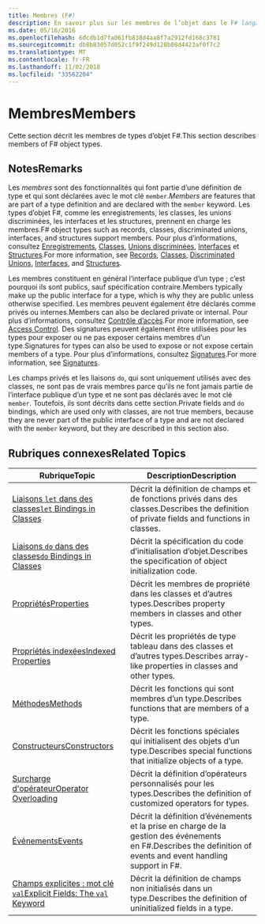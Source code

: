 ```yaml
---
title: Membres (F#)
description: En savoir plus sur les membres de l’objet dans le F# langage de programmation.
ms.date: 05/16/2016
ms.openlocfilehash: 6dcdb1d7fa061fb838d4aa8f7a2912fd168c3781
ms.sourcegitcommit: db8b83057d052c1f9f249d128b08d4423af0f7c2
ms.translationtype: MT
ms.contentlocale: fr-FR
ms.lasthandoff: 11/02/2018
ms.locfileid: "33562204"
---
```

# <a name="members"></a><span data-ttu-id="15eeb-103">Membres</span><span class="sxs-lookup"><span data-stu-id="15eeb-103">Members</span></span>

<span data-ttu-id="15eeb-104">Cette section décrit les membres de types d’objet F#.</span><span class="sxs-lookup"><span data-stu-id="15eeb-104">This section describes members of F# object types.</span></span>


## <a name="remarks"></a><span data-ttu-id="15eeb-105">Notes</span><span class="sxs-lookup"><span data-stu-id="15eeb-105">Remarks</span></span>
<span data-ttu-id="15eeb-106">Les *membres* sont des fonctionnalités qui font partie d’une définition de type et qui sont déclarées avec le mot clé `member`.</span><span class="sxs-lookup"><span data-stu-id="15eeb-106">*Members* are features that are part of a type definition and are declared with the `member` keyword.</span></span> <span data-ttu-id="15eeb-107">Les types d’objet F#, comme les enregistrements, les classes, les unions discriminées, les interfaces et les structures, prennent en charge les membres.</span><span class="sxs-lookup"><span data-stu-id="15eeb-107">F# object types such as records, classes, discriminated unions, interfaces, and structures support members.</span></span> <span data-ttu-id="15eeb-108">Pour plus d’informations, consultez [Enregistrements](../records.md), [Classes](../classes.md), [Unions discriminées](../discriminated-Unions.md), [Interfaces](../interfaces.md) et [Structures](../structures.md).</span><span class="sxs-lookup"><span data-stu-id="15eeb-108">For more information, see [Records](../records.md), [Classes](../classes.md), [Discriminated Unions](../discriminated-Unions.md), [Interfaces](../interfaces.md), and [Structures](../structures.md).</span></span>

<span data-ttu-id="15eeb-109">Les membres constituent en général l’interface publique d’un type ; c’est pourquoi ils sont publics, sauf spécification contraire.</span><span class="sxs-lookup"><span data-stu-id="15eeb-109">Members typically make up the public interface for a type, which is why they are public unless otherwise specified.</span></span> <span data-ttu-id="15eeb-110">Les membres peuvent également être déclarés comme privés ou internes.</span><span class="sxs-lookup"><span data-stu-id="15eeb-110">Members can also be declared private or internal.</span></span> <span data-ttu-id="15eeb-111">Pour plus d’informations, consultez [Contrôle d’accès](../access-Control.md).</span><span class="sxs-lookup"><span data-stu-id="15eeb-111">For more information, see [Access Control](../access-Control.md).</span></span> <span data-ttu-id="15eeb-112">Des signatures peuvent également être utilisées pour les types pour exposer ou ne pas exposer certains membres d’un type.</span><span class="sxs-lookup"><span data-stu-id="15eeb-112">Signatures for types can also be used to expose or not expose certain members of a type.</span></span> <span data-ttu-id="15eeb-113">Pour plus d’informations, consultez [Signatures](../signatures.md).</span><span class="sxs-lookup"><span data-stu-id="15eeb-113">For more information, see [Signatures](../signatures.md).</span></span>

<span data-ttu-id="15eeb-114">Les champs privés et les liaisons `do`, qui sont uniquement utilisés avec des classes, ne sont pas de vrais membres parce qu’ils ne font jamais partie de l’interface publique d’un type et ne sont pas déclarés avec le mot clé `member`. Toutefois, ils sont décrits dans cette section.</span><span class="sxs-lookup"><span data-stu-id="15eeb-114">Private fields and `do` bindings, which are used only with classes, are not true members, because they are never part of the public interface of a type and are not declared with the `member` keyword, but they are described in this section also.</span></span>


## <a name="related-topics"></a><span data-ttu-id="15eeb-115">Rubriques connexes</span><span class="sxs-lookup"><span data-stu-id="15eeb-115">Related Topics</span></span>


|<span data-ttu-id="15eeb-116">Rubrique</span><span class="sxs-lookup"><span data-stu-id="15eeb-116">Topic</span></span>|<span data-ttu-id="15eeb-117">Description</span><span class="sxs-lookup"><span data-stu-id="15eeb-117">Description</span></span>|
|-----|-----------|
|[<span data-ttu-id="15eeb-118">Liaisons `let` dans des classes</span><span class="sxs-lookup"><span data-stu-id="15eeb-118">`let` Bindings in Classes</span></span>](let-bindings-in-classes.md)|<span data-ttu-id="15eeb-119">Décrit la définition de champs et de fonctions privés dans des classes.</span><span class="sxs-lookup"><span data-stu-id="15eeb-119">Describes the definition of private fields and functions in classes.</span></span>|
|[<span data-ttu-id="15eeb-120">Liaisons `do` dans des classes</span><span class="sxs-lookup"><span data-stu-id="15eeb-120">`do` Bindings in Classes</span></span>](do-bindings-in-classes.md)|<span data-ttu-id="15eeb-121">Décrit la spécification du code d’initialisation d’objet.</span><span class="sxs-lookup"><span data-stu-id="15eeb-121">Describes the specification of object initialization code.</span></span>|
|[<span data-ttu-id="15eeb-122">Propriétés</span><span class="sxs-lookup"><span data-stu-id="15eeb-122">Properties</span></span>](properties.md)|<span data-ttu-id="15eeb-123">Décrit les membres de propriété dans les classes et d’autres types.</span><span class="sxs-lookup"><span data-stu-id="15eeb-123">Describes property members in classes and other types.</span></span>|
|[<span data-ttu-id="15eeb-124">Propriétés indexées</span><span class="sxs-lookup"><span data-stu-id="15eeb-124">Indexed Properties</span></span>](indexed-properties.md)|<span data-ttu-id="15eeb-125">Décrit les propriétés de type tableau dans des classes et d’autres types.</span><span class="sxs-lookup"><span data-stu-id="15eeb-125">Describes array-like properties in classes and other types.</span></span>|
|[<span data-ttu-id="15eeb-126">Méthodes</span><span class="sxs-lookup"><span data-stu-id="15eeb-126">Methods</span></span>](methods.md)|<span data-ttu-id="15eeb-127">Décrit les fonctions qui sont membres d’un type.</span><span class="sxs-lookup"><span data-stu-id="15eeb-127">Describes functions that are members of a type.</span></span>|
|[<span data-ttu-id="15eeb-128">Constructeurs</span><span class="sxs-lookup"><span data-stu-id="15eeb-128">Constructors</span></span>](constructors.md)|<span data-ttu-id="15eeb-129">Décrit les fonctions spéciales qui initialisent des objets d’un type.</span><span class="sxs-lookup"><span data-stu-id="15eeb-129">Describes special functions that initialize objects of a type.</span></span>|
|[<span data-ttu-id="15eeb-130">Surcharge d'opérateur</span><span class="sxs-lookup"><span data-stu-id="15eeb-130">Operator Overloading</span></span>](../operator-overloading.md)|<span data-ttu-id="15eeb-131">Décrit la définition d’opérateurs personnalisés pour les types.</span><span class="sxs-lookup"><span data-stu-id="15eeb-131">Describes the definition of customized operators for types.</span></span>|
|[<span data-ttu-id="15eeb-132">Événements</span><span class="sxs-lookup"><span data-stu-id="15eeb-132">Events</span></span>](events.md)|<span data-ttu-id="15eeb-133">Décrit la définition d’événements et la prise en charge de la gestion des événements en F#.</span><span class="sxs-lookup"><span data-stu-id="15eeb-133">Describes the definition of events and event handling support in F#.</span></span>|
|[<span data-ttu-id="15eeb-134">Champs explicites : mot clé `val`</span><span class="sxs-lookup"><span data-stu-id="15eeb-134">Explicit Fields: The `val` Keyword</span></span>](explicit-fields-the-val-keyword.md)|<span data-ttu-id="15eeb-135">Décrit la définition de champs non initialisés dans un type.</span><span class="sxs-lookup"><span data-stu-id="15eeb-135">Describes the definition of uninitialized fields in a type.</span></span>|
